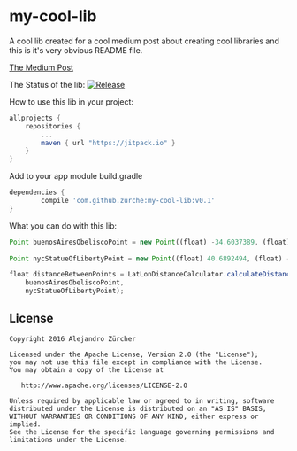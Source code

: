 # my-cool-lib
A cool lib created for a cool medium post about creating cool libraries and this is it's very obvious README file.

[The Medium Post](https://medium.com/@zurche/create-and-distribute-your-own-android-library-after-reading-this-post-c3187a2a0691#.90irf9n3t)

The Status of the lib: 
[![Release](https://jitpack.io/v/zurche/my-cool-lib.svg)](https://jitpack.io/#zurche/my-cool-lib/v0.1)

How to use this lib in your project:
```groovy
allprojects {
	repositories {
		...
		maven { url "https://jitpack.io" }
	}
}
```

Add to your app module build.gradle
```groovy
dependencies {
        compile 'com.github.zurche:my-cool-lib:v0.1'
}
```

What you can do with this lib:
```javascript
Point buenosAiresObeliscoPoint = new Point((float) -34.6037389, (float) -58.3815704);
        
Point nycStatueOfLibertyPoint = new Point((float) 40.6892494, (float) -74.0445004);

float distanceBetweenPoints = LatLonDistanceCalculator.calculateDistance(
    buenosAiresObeliscoPoint, 
    nycStatueOfLibertyPoint);
```

License
--------

    Copyright 2016 Alejandro Zürcher

    Licensed under the Apache License, Version 2.0 (the "License");
    you may not use this file except in compliance with the License.
    You may obtain a copy of the License at

       http://www.apache.org/licenses/LICENSE-2.0

    Unless required by applicable law or agreed to in writing, software
    distributed under the License is distributed on an "AS IS" BASIS,
    WITHOUT WARRANTIES OR CONDITIONS OF ANY KIND, either express or implied.
    See the License for the specific language governing permissions and
    limitations under the License.
